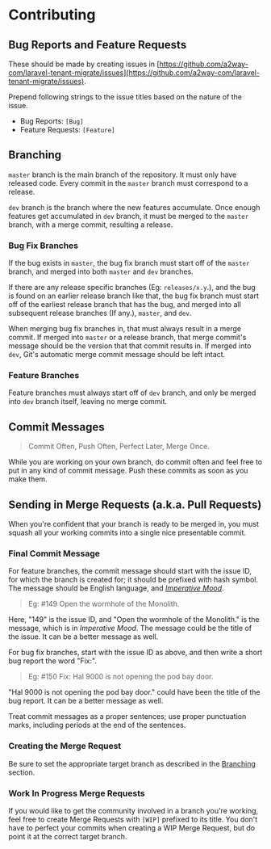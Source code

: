 # Contributing

## Bug Reports and Feature Requests

These should be made by creating issues in [https://github.com/a2way-com/laravel-tenant-migrate/issues](https://github.com/a2way-com/laravel-tenant-migrate/issues).

Prepend following strings to the issue titles based on the nature of the issue.

- Bug Reports: `[Bug]`
- Feature Requests: `[Feature]`

## Branching

`master` branch is the main branch of the repository. It must only have released code. Every commit in the `master` branch must correspond to a release.

`dev` branch is the branch where the new features accumulate. Once enough features get accumulated in `dev` branch, it must be merged to the `master` branch, with a merge commit, resulting a release.

### Bug Fix Branches

If the bug exists in `master`, the bug fix branch must start off of the `master` branch, and merged into both `master` and `dev` branches.

If there are any release specific branches (Eg: `releases/x.y`.), and the bug is found on an earlier release branch like that, the bug fix branch must start off of the earliest release branch that has the bug, and merged into all subsequent release branches (If any.), `master`, and `dev`.

When merging bug fix branches in, that must always result in a merge commit. If merged into `master` or a release branch, that merge commit's message should be the version that that commit results in. If merged into `dev`, Git's automatic merge commit message should be left intact.

### Feature Branches

Feature branches must always start off of `dev` branch, and only be merged into `dev` branch itself, leaving no merge commit.

## Commit Messages

> Commit Often, Push Often, Perfect Later, Merge Once.

While you are working on your own branch, do commit often and feel free to put in any kind of commit message. Push these commits as soon as you make them.

## Sending in Merge Requests (a.k.a. Pull Requests)

When you're confident that your branch is ready to be merged in, you must squash all your working commits into a single nice presentable commit.

### Final Commit Message

For feature branches, the commit message should start with the issue ID, for which the branch is created for; it should be prefixed with hash symbol. The message should be English language, and [_Imperative Mood_](https://en.wikipedia.org/wiki/Imperative_mood).

>Eg: #149 Open the wormhole of the Monolith.

Here, "149" is the issue ID, and "Open the wormhole of the Monolith." is the message, which is in _Imperative Mood_. The message could be the title of the issue. It can be a better message as well.

For bug fix branches, start with the issue ID as above, and then write a short bug report the word "Fix:".

>Eg: #150 Fix: Hal 9000 is not opening the pod bay door.

"Hal 9000 is not opening the pod bay door." could have been the title of the bug report. It can be a better message as well.

Treat commit messages as a proper sentences; use proper punctuation marks, including periods at the end of the sentences.

### Creating the Merge Request

Be sure to set the appropriate target branch as described in the [Branching](#branching) section.

### Work In Progress Merge Requests

If you would like to get the community involved in a branch you're working, feel free to create Merge Requests with `[WIP]` prefixed to its title. You don't have to perfect your commits when creating a WIP Merge Request, but do point it at the correct target branch.
